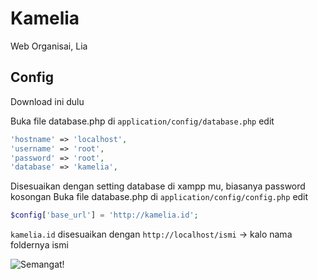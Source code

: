 # Kamelia

Web Organisai, Lia

## Config
Download ini dulu

Buka file database.php di ```application/config/database.php```
edit
```php
'hostname' => 'localhost',
'username' => 'root',
'password' => 'root',
'database' => 'kamelia',
```
Disesuaikan dengan setting database di xampp mu, biasanya password kosongan
Buka file database.php di ```application/config/config.php```
edit
```php
$config['base_url'] = 'http://kamelia.id'; 
```
```kamelia.id``` disesuaikan dengan ```http://localhost/ismi``` -> kalo nama foldernya ismi

![Semangat!](https://i.pinimg.com/originals/7a/d2/81/7ad2818cd9713097dbdbfd20ff4b08dd.png)

